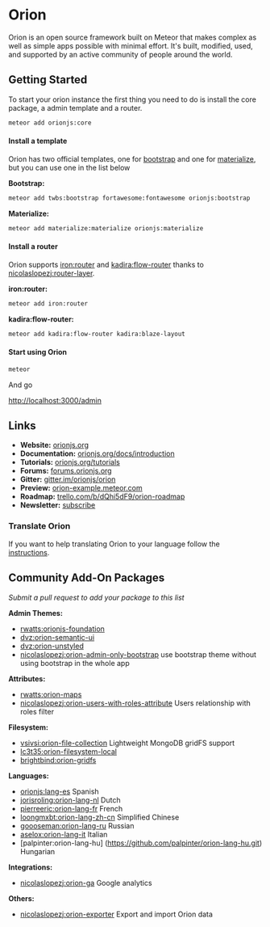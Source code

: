 # Orion

Orion is an open source framework built on Meteor that makes complex as well as simple apps possible with minimal effort. It's built, modified, used, and supported by an active community of people around the world.

## Getting Started

To start your orion instance the first thing you need to do is install the core package, a admin template and a router.

```sh
meteor add orionjs:core
```

#### Install a template

Orion has two official templates, one for [bootstrap](http://getbootstrap.com) and one for [materialize](http://materializecss.com), but you can use one in the list below

**Bootstrap:**

```sh
meteor add twbs:bootstrap fortawesome:fontawesome orionjs:bootstrap
```

**Materialize:**

```sh
meteor add materialize:materialize orionjs:materialize
```

#### Install a router

Orion supports [iron:router](https://github.com/iron-meteor/iron-router) and [kadira:flow-router](https://github.com/kadirahq/flow-router) thanks to [nicolaslopezj:router-layer](https://github.com/nicolaslopezj/meteor-router-layer).

**iron:router:**

```sh
meteor add iron:router
```
**kadira:flow-router:**

```sh
meteor add kadira:flow-router kadira:blaze-layout
```

#### Start using Orion

```sh
meteor
```

And go

[http://localhost:3000/admin](http://localhost:3000/admin)


## Links

- **Website:** [orionjs.org](http://orionjs.org)
- **Documentation:** [orionjs.org/docs/introduction](http://orionjs.org/docs/introduction)
- **Tutorials:** [orionjs.org/tutorials](http://orionjs.org/tutorials)
- **Forums:** [forums.orionjs.org](http://forums.orionjs.org)
- **Gitter:** [gitter.im/orionjs/orion](https://gitter.im/orionjs/orion)
- **Preview:** [orion-example.meteor.com](http://orion-example.meteor.com)
- **Roadmap:** [trello.com/b/dQhi5dF9/orion-roadmap](https://trello.com/b/dQhi5dF9/orion-roadmap)
- **Newsletter:** [subscribe](http://eepurl.com/bbji3b)

### Translate Orion

If you want to help translating Orion to your language follow the [instructions](https://github.com/orionjs/examples/tree/master/language).

## Community Add-On Packages

*Submit a pull request to add your package to this list*

**Admin Themes:**

- [rwatts:orionjs-foundation](https://github.com/rwatts3/orionjs-contrib/tree/orionjs-foundation)
- [dvz:orion-semantic-ui](https://github.com/amazingBastard/orion-semantic-ui)
- [dvz:orion-unstyled](https://github.com/amazingBastard/orion-unstyled)
- [nicolaslopezj:orion-admin-only-bootstrap](https://github.com/nicolaslopezj/orion-admin-only-bootstrap) use bootstrap theme without using bootstrap in the whole app

**Attributes:**

- [rwatts:orion-maps](https://atmospherejs.com/rwatts/orion-maps)
- [nicolaslopezj:orion-users-with-roles-attribute](https://github.com/nicolaslopezj/orion-users-with-roles-attribute) Users relationship with roles filter

**Filesystem:**

- [vsivsi:orion-file-collection](https://atmospherejs.com/vsivsi/orion-file-collection) Lightweight MongoDB gridFS support
- [lc3t35:orion-filesystem-local](https://github.com/lc3t35/orion-filesystem-local)
- [brightbind:orion-gridfs](https://github.com/brightbind/orion-gridFS/)

**Languages:**
- [orionjs:lang-es](https://github.com/orionjs/orion/tree/master/packages/lang-es) Spanish
- [jorisroling:orion-lang-nl](https://github.com/jorisroling/orion-lang-nl) Dutch
- [pierreeric:orion-lang-fr](https://atmospherejs.com/pierreeric/orion-lang-fr) French
- [loongmxbt:orion-lang-zh-cn](https://github.com/loongmxbt/orion-lang-zh-cn) Simplified Chinese
- [goooseman:orion-lang-ru](https://github.com/goooseman/orion-lang-ru) Russian
- [aselox:orion-lang-it](https://atmospherejs.com/aselox/orion-lang-it) Italian
- [palpinter:orion-lang-hu] (https://github.com/palpinter/orion-lang-hu.git) Hungarian

**Integrations:**

- [nicolaslopezj:orion-ga](https://github.com/nicolaslopezj/orion-ga) Google analytics

**Others:**

- [nicolaslopezj:orion-exporter](https://github.com/nicolaslopezj/orion-exporter) Export and import Orion data
